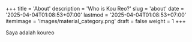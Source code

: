 +++
title = 'About'
description = 'Who is Kou Reo?'
slug = 'about'
date = '2025-04-04T01:08:53+07:00'
lastmod = '2025-04-04T01:08:53+07:00'
itemimage = 'images/material_category.png'
draft = false
weight = 1
+++

Saya adalah koureo